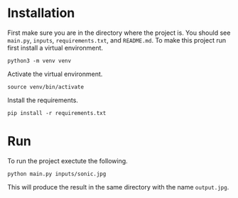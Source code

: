 # Installation

First make sure you are in the directory where the project is. You should see `main.py`, `inputs`, `requirements.txt`, and `README.md`.
To make this project run first install a virtual environment.

```
python3 -m venv venv
```

Activate the virtual environment.

```
source venv/bin/activate 
```

Install the requirements.

```
pip install -r requirements.txt
```

# Run

To run the project exectute the following.

```
python main.py inputs/sonic.jpg
```

This will produce the result in the same directory with the name `output.jpg`.


